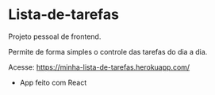 # Lista-de-tarefas

Projeto pessoal de frontend.

Permite de forma simples o controle das tarefas do dia a dia.

Acesse: https://minha-lista-de-tarefas.herokuapp.com/

* App feito com React

